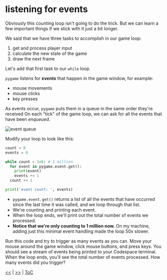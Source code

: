 # listening for events

Obviously this counting loop isn't going to do the trick. But we can learn a few
important things if we stick with it just a bit longer.

We said that we have three tasks to accomplish in our game loop:

1. get and process player input
2. calculate the new state of the game
3. draw the next frame

Let's add that first task to our `while` loop.

`pygame` listens for _**events**_ that happen in the game window, for example:

- mouse movements
- mouse clicks
- key presses

As events occur, `pygame` puts them in a queue in the same order they're
received On each "tick" of the game loop, we can ask for all the events that
have been _enqueued_.

![event queue](https://upload.wikimedia.org/wikipedia/commons/thumb/5/52/Data_Queue.svg/220px-Data_Queue.svg.png)

Modify your loop to look like this:

```python
count = 0
events = 0

while count < 1e6: # 1 million
  for event in pygame.event.get():
    print(event)
    events += 1
  count += 1

print('event count: ', events)
```

- `pygame.event.get()` returns a list of all the events that have occurred since
  the last time it was called, and we loop through that list.
- We're counting and printing each event.
- When the loop ends, we'll print out the total number of events we processed.
- **Notice that we're only counting to 1 million now.** On my machine, adding
  just this minimal event handling made the loop 50x slower.

Run this code and try to trigger as many events as you can. Move your mouse
around the game window, click mouse buttons, and press keys. You should see a
stream of events being printed to your Codespace terminal. When the loop ends,
you'll see the total number of events processed. How many events did you
trigger?

[<<](/guide/guide_019.md) | [>>](/guide/guide_021.md) | [ToC](toc.md)
